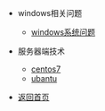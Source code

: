 * windows相关问题
    * [windows系统问题](/01/windows系统问题/)

* 服务器端技术
    * [centos7](/05/服务器端技术/centos/)
    * [ubantu](/05/服务器端技术/ubantu/)

* [返回首页](/)